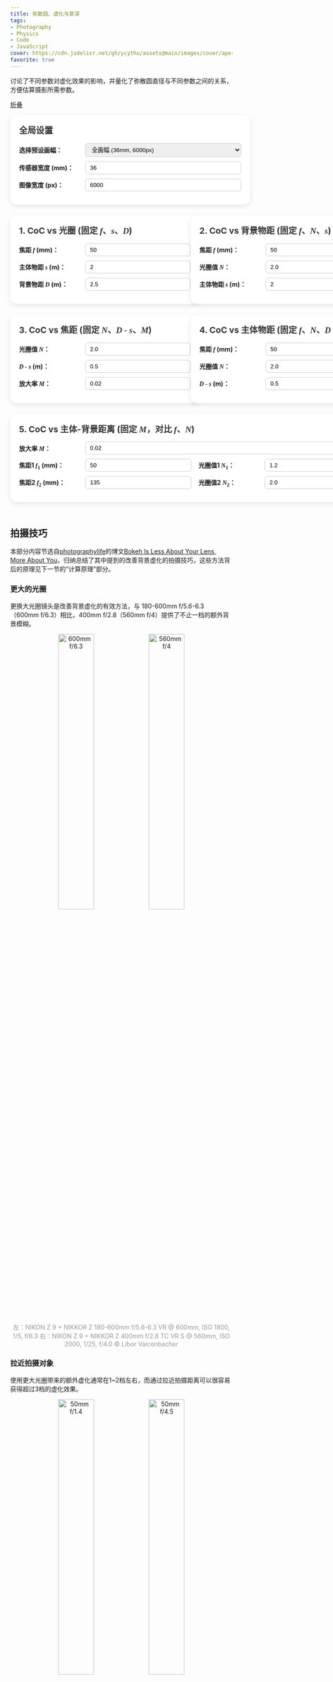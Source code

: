 ```yaml
---
title: 弥散圆、虚化与景深
tags: 
- Photography
- Physics
- Code
- JavaScript
cover: https://cdn.jsdelivr.net/gh/ycythu/assets@main/images/cover/aperture.jpg
favorite: true
---
```

讨论了不同参数对虚化效果的影响，并量化了弥散圆直径与不同参数之间的关系，方便估算摄影所需参数。
<!--more-->
<a class="button button--primary button--rounded" href="javascript:void(0);" onclick="fold()" id="fold">折叠</a>
<script src="https://cdn.plot.ly/plotly-latest.min.js"></script>
<style>
	/*body {
		font-family: Arial, sans-serif;
		background: #f0f2f5;
		margin: 0;
		padding: 20px;
	}*/
	
	.container {
		max-width: 1200px;
		margin: auto;
		/*padding-left: 10px;
		padding-right: 10px;*/
	}
	
	.myCard {
		background-color: #ffffff;
		border-radius: 16px;
		box-shadow: 0 4px 12px rgba(0, 0, 0, 0.1);
		padding: 20px;
		margin-bottom: 24px;
		width: 100%;
	}
	
	.myCard h2 {
		margin-top: 0;
		font-size: 1.2rem;
		color: #333;
	}
	
	.myCard h3 {
		font-size: 1rem;
		margin-top: 0.5em;
	}
	
	.form-group {
		margin-bottom: 10px;
		display: flex;
		align-items: center;
	}
	
	.form-group label {
		width: 150px;
		font-weight: bold;
	}
	
	.form-group input,
	.form-group select {
		flex: 1;
		padding: 6px 10px;
		border: 1px solid #ccc;
		border-radius: 6px;
	}

	.form-group label:nth-of-type(2) {
		margin-left: 1rem;
	}

	/*button {
		margin-top: 10px;
		padding: 8px 16px;
		font-size: 1rem;
		background-color: #007bff;
		color: white;
		border: none;
		border-radius: 6px;
		cursor: pointer;
		width: auto;
	}
	
	button:hover {
		background-color: #0056b3;
	}*/
	
	.plot-container {
		margin: 10px auto 0;
		width: 90%;
		/*height: 300px;*/
	}
	
	.myCard-grid {
		display: grid;
		grid-template-columns: 1fr 1fr;
		column-gap: 20px;
	}

	.myCard-grid .full-span {
		grid-column: span 2;
	}

	var {
		font-family: Times New Roman;
		font-style: italic;
	}
	sub {
		font-style: normal;
	}
	
	/* ====== 以下为移动端适配部分 ====== */
	@media (max-width: 768px) {
		/*body {
			padding: 10px;
		}
		.container {
			padding-left: 0;
			padding-right: 0;
		}*/
		.myCard {
			width: unset;
		}
		.myCard-grid {
			grid-template-columns: 1fr; /* 改成单列 */
			column-gap: 0;
		}
		.myCard-grid .full-span {
			grid-column: span 1;
		}
		.form-group {
			width: 80%;
			flex-direction: column;
			align-items: stretch;
		}
		.form-group label {
			width: 100%;
			margin-bottom: 6px;
		}
		.form-group input,
		.form-group select {
			width: 100%;
			flex: none;
		}
		.form-group label:nth-of-type(2) {
			margin-left: 0;
		}
		/*button {
			width: 100%;
			font-size: 1.1rem;
			padding: 12px;
		}*/
		.plot-container {
			width: 100%;
			/*height: 250px;	高度适当缩小 */
		}
		.myCard h2 {
			font-size: 1.1rem;
		}
		.myCard h3 {
			font-size: 0.9rem;
		}
	}
</style>

<div class="container" id="container">
	<div class="myCard">
		<h2>全局设置</h2>
		<div class="form-group">
			<label>选择预设画幅：</label>
			<select id="preset" onchange="applyPreset()">
				<option value="full" selected>全画幅 (36mm, 6000px)</option>
				<option value="aps-c">APS-C (23.6mm, 4000px)</option>
				<option value="m43">M4/3 (17.3mm, 4608px)</option>
				<option value="custom" disabled>自定义</option>
			</select>
		</div>
		<div class="form-group">
			<label>传感器宽度 (mm)：</label>
			<input type="number" id="sensorWidth" value="36" onchange="updateSet()">
		</div>
		<div class="form-group">
			<label>图像宽度 (px)：</label>
			<input type="number" id="pixelWidth" value="6000" onchange="updateSet()">
		</div>
	</div>
	<div class="myCard-grid">
		<div class="myCard">
			<h2>1. CoC vs 光圈 (固定 <var>f</var>、<var>s</var>、<var>D</var>)</h2>
			<div class="form-group">
				<label>焦距 <var>f</var> (mm)：</label>
				<input type="number" id="f1" value="50" min="0" onchange="plotCard1()">
			</div>
			<div class="form-group">
				<label>主体物距 <var>s</var> (m)：</label>
				<input type="number" id="s1" value="2" min="0" onchange="plotCard1()">
			</div>
			<div class="form-group">
				<label>背景物距 <var>D</var> (m)：</label>
				<input type="number" id="D1" value="2.5" min="0" onchange="plotCard1()">
			</div>
			<!--<button onclick="plotCard1()">绘图</button>-->
			<div id="plot1" class="plot-container"></div>
		</div>
		<div class="myCard">
			<h2>2. CoC vs 背景物距 (固定 <var>f</var>、<var>N</var>、<var>s</var>)</h2>
			<div class="form-group">
				<label>焦距 <var>f</var> (mm)：</label>
				<input type="number" id="f2" value="50" min="0" onchange="plotCard2()">
			</div>
			<div class="form-group">
				<label>光圈值 <var>N</var>：</label>
				<input type="number" id="N2" value="2.0" min="0" onchange="plotCard2()">
			</div>
			<div class="form-group">
				<label>主体物距 <var>s</var> (m)：</label>
				<input type="number" id="s2" value="2" min="0" onchange="plotCard2()">
			</div>
			<!--<button onclick="plotCard2()">绘图</button>-->
			<div id="plot2" class="plot-container"></div>
		</div>
		<div class="myCard">
			<h2>3. CoC vs 焦距 (固定 <var>N</var>、<var>D - s</var>、<var>M</var>)</h2>
			<div class="form-group">
				<label>光圈值 <var>N</var>：</label>
				<input type="number" id="N3" value="2.0" min="0" onchange="plotCard3()">
			</div>
			<div class="form-group">
				<label> <var>D - s</var> (m)：</label>
				<input type="number" id="delta3" value="0.5" onchange="plotCard3()">
			</div>
			<div class="form-group">
				<label>放大率 <var>M</var>：</label>
				<input type="number" id="M3" value="0.02" min="0" step="0.001" onchange="plotCard3()">
			</div>
			<!--<button onclick="plotCard3()">绘图</button>-->
			<div id="plot3" class="plot-container"></div>
		</div>
		<div class="myCard">
			<h2>4. CoC vs 主体物距 (固定 <var>f</var>、<var>N</var>、<var>D - s</var>)</h2>
			<div class="form-group">
				<label>焦距 <var>f</var> (mm)：</label>
				<input type="number" id="f4" value="50" min="0" onchange="plotCard4()">
			</div>
			<div class="form-group">
				<label>光圈值 <var>N</var>：</label>
				<input type="number" id="N4" value="2.0" min="0" onchange="plotCard4()">
			</div>
			<div class="form-group">
				<label><var>D - s</var> (m)：</label>
				<input type="number" id="delta4" value="0.5" onchange="plotCard4()">
			</div>
			<!--<button onclick="plotCard4()">绘图</button>-->
			<div id="plot4" class="plot-container"></div>
		</div>
		<div class="myCard" style="display: none;">
			<h2>5. 焦距 vs 光圈 (固定 <var style="font-style: normal;">CoC</var>、<var>D - s</var>、<var>M</var>)</h2>
			<div class="form-group">
				<label> <var>D - s</var> (m)：</label>
				<input type="number" id="delta5" value="0.5" onchange="plotCard5()">
			</div>
			<div class="form-group">
				<label>放大率 <var>M</var>：</label>
				<input type="number" id="M5" value="0.02" min="0" step="0.001" onchange="plotCard5()">
			</div>
			<div class="form-group">
				<label>参考焦距 <var>f</var> (mm)：</label>
				<input type="number" id="f5" value="50" min="0" step="1" onchange="plotCard5()">
			</div>
			<div class="form-group">
				<label>参考光圈值 <var>N</var>：</label>
				<input type="number" id="N5" value="2.0" min="0" onchange="plotCard5()">
			</div>
			<!--<button onclick="plotCard5()">绘图</button>-->
			<div id="plot5" class="plot-container"></div>
		</div>
		<div class="myCard" style="display: none;">
			<h2>6. 焦距 vs 光圈 (固定 <var style="font-style: normal;">CoC</var>、<var>s</var>、<var>D</var>)</h2>
			<div class="form-group">
				<label>主体物距 <var>s</var> (m)：</label>
				<input type="number" id="s6" value="2.0" min="0" onchange="plotCard6()">
			</div>
			<div class="form-group">
				<label>背景物距 <var>D</var> (m)：</label>
				<input type="number" id="D6" value="" min="0" onchange="plotCard6()" disabled>
			</div>
			<div class="form-group">
				<label>参考焦距 <var>f</var> (mm)：</label>
				<input type="number" id="f6" value="50" min="0" onchange="plotCard6()">
			</div>
			<div class="form-group">
				<label>参考光圈值 <var>N</var>：</label>
				<input type="number" id="N6" value="2.0" min="0" onchange="plotCard6()">
			</div>
			<!--<button onclick="plotCard6()">绘图</button>-->
			<div id="plot6" class="plot-container"></div>
		</div>
		<div class="myCard full-span">
			<h2>5. CoC vs 主体-背景距离 (固定 <var>M</var>，对比 <var>f</var>、<var>N</var>)</h2>
			<div class="form-group">
				<label>放大率 <var>M</var>：</label>
				<input type="number" id="M7" value="0.02" min="0" step="0.001" onchange="plotCard7()">
			</div>
			<div class="form-group">
				<label>焦距1 <var>f<sub>1</sub></var> (mm)：</label>
				<input type="number" id="f71" value="50" min="0" onchange="plotCard7()">
				<label>光圈值1 <var>N<sub>1</sub></var>：</label>
				<input type="number" id="N71" value="1.2" min="0" onchange="plotCard7()">
			</div>
			<div class="form-group">
				<label>焦距2 <var>f<sub>2</sub></var> (mm)：</label>
				<input type="number" id="f72" value="135" min="0" onchange="plotCard7()">
				<label>光圈值2 <var>N<sub>2</sub></var>：</label>
				<input type="number" id="N72" value="2.0" min="0" onchange="plotCard7()">
			</div>
			<!--<button onclick="plotCard7()">绘图</button>-->
			<div id="plot7" class="plot-container"></div>
		</div>
	</div>
</div>

## 拍摄技巧

本部分内容节选自[photographylife](https://photographylife.com/)的博文[Bokeh Is Less About Your Lens, More About You](https://photographylife.com/bokeh-is-less-about-your-lens)，归纳总结了其中提到的改善背景虚化的拍摄技巧，这些方法背后的原理见下一节的“计算原理”部分。

### 更大的光圈

更换大光圈镜头是改善背景虚化的有效方法，与 180-600mm f/5.6-6.3（600mm f/6.3）相比，400mm f/2.8（560mm f/4）提供了不止一档的额外背景模糊。

<div align="center">
	<img width="40%" src="https://cdn.jsdelivr.net/gh/ycythu/assets@main/images/CoC/663.jpg" alt="600mm f/6.3">
	<img width="40%" src="https://cdn.jsdelivr.net/gh/ycythu/assets@main/images/CoC/428.jpg" alt="560mm f/4">
</div>
<div align=center><font color="#999999">左：NIKON Z 9 + NIKKOR Z 180-600mm f/5.6-6.3 VR @ 600mm, ISO 1800, 1/5, f/6.3 右：NIKON Z 9 + NIKKOR Z 400mm f/2.8 TC VR S @ 560mm, ISO 2000, 1/25, f/4.0 © Libor Vaicenbacher</font></div>

### 拉近拍摄对象

使用更大光圈带来的额外虚化通常在1~2档左右，而通过拉近拍摄距离可以很容易获得超过3档的虚化效果。

<div align="center">
	<img width="40%" src="https://cdn.jsdelivr.net/gh/ycythu/assets@main/images/CoC/5014.jpg" alt="50mm f/1.4">
	<img width="40%" src="https://cdn.jsdelivr.net/gh/ycythu/assets@main/images/CoC/5045.jpg" alt="50mm f/4.5">
</div>
<div align=center><font color="#999999">左：NIKON Z 8 + NIKKOR Z 50mm f/1.4 @ 50mm, ISO 64, 1/320, f/1.4 右：NIKON Z 8 + NIKKOR Z 50mm f/1.4 @ 50mm, ISO 64, 1/50, f/4.5 © Jason Polak</font></div>

### 寻找更好的背景

主体与背景之间的距离是影响虚化的一个重要因素，更远、更简洁、颜色更均匀的背景都有助于改善背景虚化。

<div align="center">
	<img width="40%" src="https://cdn.jsdelivr.net/gh/ycythu/assets@main/images/CoC/bg-n-1.jpg" alt="500mm f/5.6 near1">
	<img width="40%" src="https://cdn.jsdelivr.net/gh/ycythu/assets@main/images/CoC/bg-f-1.jpg" alt="500mm f/5.6 far1">
</div>
<div align=center><font color="#999999">左：NIKON D500 @ 500mm, ISO 2200, 1/320, f/5.6 右：NIKON D500 @ 500mm, ISO 1600, 1/500, f/5.6 © Jason Polak</font></div>

<div align="center" style="margin-top: 1rem;">
	<img width="40%" src="https://cdn.jsdelivr.net/gh/ycythu/assets@main/images/CoC/bg-n-2.jpg" alt="500mm f/5.6 near2">
	<img width="40%" src="https://cdn.jsdelivr.net/gh/ycythu/assets@main/images/CoC/bg-f-2.jpg" alt="500mm f/6.3 far2">
</div>
<div align=center><font color="#999999">左：NIKON D500 @ 500mm, ISO 900, 1/250, f/5.6 右：NIKON D500 @ 500mm, ISO 3200, 1/320, f/6.3 © Jason Polak</font></div>

### 调整拍摄角度

如果既无法靠近拍摄对象，又无法切换到其他背景，此时还可以通过改变拍摄角度（通常是贴着地面拍摄）来显著改善虚化效果。更低的拍摄角度有助于增大背景和前景之间的距离，从而提高虚化。

<div align="center">
	<img width="40%" src="https://cdn.jsdelivr.net/gh/ycythu/assets@main/images/CoC/high.jpg" alt="500mm f/5.6 near2">
	<img width="40%" src="https://cdn.jsdelivr.net/gh/ycythu/assets@main/images/CoC/low.jpg" alt="500mm f/5.6 far2">
</div>
<div align=center><font color="#999999">左：NIKON D500 @ 500mm, ISO 1800, 1/640, f/5.6 右：NIKON D500 @ 500mm, ISO 500, 1/1250, f/5.6 © Jason Polak</font></div>

## 计算原理

<div align="center"><img width="75%" src="https://cdn.jsdelivr.net/gh/ycythu/assets@main/images/CoC/CoC.svg" alt="成像示意图"></div>

假设主体位于距离光心 $s$ 处，并恰好成像于传感器上，像距为 $v$。背景中某点成像于传感器之前（成像于传感器之后同理），物距为 $D$，像距为 $v'$，因此在传感器上形成了弥散圆（Circle of Confusion）。根据成像公式：

$$\frac{1}{s}+\frac{1}{v}=\frac{1}{f}\qquad\frac{1}{D}+\frac{1}{v'}=\frac{1}{f}\tag{1}\label{f}$$

其中 $f$ 为镜头焦距。根据相似三角形的性质，弥散圆直径 $\delta$ 满足：

$$\frac{\delta}{f/N}=\frac{\vert v-v'\vert}{v'}\tag{2}\label{v}$$

将式 $\eqref{f}$ 与式 $\eqref{v}$ 联立，得：

$$\delta=\frac{f^2}{N}\frac{\vert D-s\vert}{D(s-f)}\tag{3}\label{eq}$$

### CoC vs 光圈 (固定 $f、s、D$)

此时弥散圆直径反比于光圈值，$\delta\propto N^{-1}$，每增大一档光圈，$\delta$ 扩大为原来的 $\sqrt2$ 倍。

### CoC vs 背景物距 (固定 $f、N、s$)

此时弥散圆直径 $\displaystyle\delta\propto\vert1-\frac{s}{D}\vert$。 由于分辨能力有限，因此当 $\delta<\delta_0$ 时都可以认为像是清晰的（$\delta_0$ 被称为容许弥散圆），此时可以反解出使得成像清晰的 $D$ 的范围 $D\in(D_1, D_2)$：

$$1-\frac{\delta_0N(s-f)}{f^2}<\frac{s}{D}<1+\frac{\delta_0N(s-f)}{f^2}\tag{4}$$

若 $\displaystyle1-\frac{\delta_0N(s-f)}{f^2}>0$，则解得：

$$D_1=\frac{sf^2}{f^2+\delta_0N(s-f)}\qquad D_2=\frac{sf^2}{f^2-\delta_0N(s-f)}\tag{5}\label{js}$$

若 $\displaystyle1-\frac{\delta_0N(s-f)}{f^2}<0$，则 $\displaystyle1-\frac{\delta_0N(s-f)}{f^2}<\frac{s}{D}$ 对任意 $D$ 成立，因此 $D\in(D_1, +\infty)$ 都可以清晰成像，此时景深最大。满足该条件的临界 $\displaystyle s_0=f+\frac{f^2}{\delta_0N}$ 被称为超焦距，由于一般情况下 $f\gg\delta_0N$，因此 $\displaystyle s_0\approx\frac{f^2}{\delta_0N}$。另外，由数学关系知 $D_1, D_2$ 满足:

$$\frac{s}{D_1}+\frac{s}{D_2}=2\tag{6}$$

### CoC vs 焦距 (固定 $N、D - s、M$)

当固定放大率 $\displaystyle M=\frac{f}{s-f}$ 和背景与主体之间的距离 $\Delta=D-s$ 不变时，使用不同的焦距可以获得不同的虚化效果。将式 $\eqref{eq}$ 改写：

$$\delta=\frac{M^2\vert\Delta\vert}{N}\frac{f}{(M+1)f+M\Delta}\tag{7}\label{cocf}$$

式 $\eqref{cocf}$ 的单调性取决于 $\Delta$ 的符号，因此更长的焦距可以使后景获得更好的虚化效果，而更短的焦距则有利于前景的虚化。同样的结论也可从 $s-D_1$ 与 $D_2-s$ 的单调性得到。

### 焦距 vs 光圈 (固定 $\mathrm{CoC}、D - s、M$)

由于不同焦段的镜头往往也具有不同的光圈范围（例如F4几乎是600mm镜头的极限，而135mm则可以支持F1.8这样更大的光圈），因此固定光圈值来讨论焦距对虚化的影响并不够全面。如果固定 $M, \Delta$ 不变，需要多大的光圈才能在600mm下实现与135mm F1.8几乎相同的虚化效果。由式 $\eqref{cocf}$ 得：

$$N\left(M+1+\frac{M\Delta}{f}\right)=\frac{M^2\vert\Delta\vert}{\delta}=\mathrm{Const.}\tag{8}$$

因此当 $\displaystyle\Delta\gg\frac{M+1}{M}f$ 时，$N$ 近似与 $f$ 成正比，因此相同的放大率下，600mm F8.0即可在无穷远处实现与135 mm F1.8几乎相同的虚化效果。但是当主体与背景的分离度并不高时，则必须考虑 $N$ 与 $f$ 之间的非线性，因此600mm F8.0在全部范围内的虚化都不如135 mm F1.8，仅在无穷远处才达到几乎相同的水平。

同样地，可以发现大光圈镜头有助于在主体背景分离度较小时实现较好的虚化，而长焦镜头则在分离度较大时优势明显。更详细的对比可以参考[howmuchblur.dekoning.nl](http://howmuchblur.dekoning.nl/#compare-1x-50mm-f1.4-and-1x-85mm-f1.8-on-a-0.9m-wide-subject)的在线计算器。

### 焦距 vs 光圈 (固定 $\mathrm{CoC}、s、D$)

由式 $\eqref{js}$ 知，在固定的 $s$ 下，远近景深 $D_1, D_2$ 仅与 $f$ 和 $N$ 相关，只要具有相同的 $\displaystyle\frac{N(s-f)}{f^2}$ 则景深也相同，即在相同的 $D$ 下拥有相同的 $\mathrm{CoC}$。

### CoC vs 主体物距 (固定 $f、N、D - s$)

由式 $\eqref{eq}$，固定 $f, N$ 和 $\Delta$ 不变时，$\displaystyle\delta=\frac{f^2\vert\Delta\vert}{N}\frac{1}{(s+\Delta)(s-f)}$，$\delta$ 随 $s$ 单调递减，即在近距离处可以获得更大的弥散圆。

<script>
	var isFold = false;
	update();

	function update() {
		plotCard1();
		plotCard2();
		plotCard3();
		plotCard4();
		//plotCard5();
		//plotCard6();
		plotCard7();
	}

	function fold() {
		if (isFold) {
			document.getElementById("container").style.display='';
			isFold = false;
			document.getElementById("fold").innerHTML='折叠';
		}
		else {
			document.getElementById("container").style.display='none';
			isFold = true;
			document.getElementById("fold").innerHTML='取消折叠';
		}
	}

	function updateSet() {
		document.getElementById("preset").options[3].selected = true;
		update();
	}

	function applyPreset() {
		const preset = document.getElementById("preset").value;
		const widthInput = document.getElementById("sensorWidth");
		const pxInput = document.getElementById("pixelWidth");
		if (preset === "full") {
			widthInput.value = 36;
			pxInput.value = 6000;
		} else if (preset === "aps-c") {
			widthInput.value = 23.6;
			pxInput.value = 4000;
		} else if (preset === "m43") {
			widthInput.value = 17.3;
			pxInput.value = 4608;
		}
		update();
	}

	function computeCoC(f, N, s, D) {
		// f: 焦距 (mm)
		// N: 光圈值
		// s: 主体物距 (mm)
		// D: 背景物距 (mm)
		const A = f / N;
		const v = (f * s) / (s - f);
		const vPrime = (f * D) / (D - f);
		const c = A * Math.abs(1 - v / vPrime);
		return c;
	}

	function plotDualAxis(x, y_px, y_mm, id, xLabel, title, {
			logX = false,
			logY = false,
			xTickVals = null,
			xTickText = null,
			xTickprefix = null,
			xTickformat = null
	} = {}) {
		const trace_px = {
			x: x,
			y: y_px,
			yaxis: "y1",
			line: { color: "red" },
			mode: "lines",
			hovertemplate: '%{y:.0f}<extra></extra>' // <extra></extra>去掉默认trace名
		};
		const trace_mm = {
			x: x,
			y: y_mm,
			yaxis: "y2",
			line: { color: "blue" },
			mode: "lines",
			hovertemplate: '%{y:.3f}<extra></extra>' // <extra></extra>去掉默认trace名
		};

		const layout = {
			title: { text: title, font: { size: 14 }, xref: 'paper', x: 0 },
			xaxis: {
				title: xLabel,
				type: logX ? "log" : "linear",
				automargin: true,
				ticks: 'outside',
				showline: true,
				mirror: true,
				showspikes: true,
				spikemode: 'toaxis',
				tickprefix: xTickprefix || undefined,
				tickformat: xTickformat || undefined,
				tickvals: xTickVals || undefined,
				ticktext: xTickText || undefined
			},
			yaxis: {
				title: "CoC (px)",
				type: logY ? "log" : "linear",
				titlefont: { color: "red" },
				tickfont: { color: "red" },
				showline: true,
				mirror: true,
				showspikes: true,
				spikemode: 'toaxis'
			},
			yaxis2: {
				title: "CoC (mm)",
				titlefont: { color: "blue" },
				tickfont: { color: "blue" },
				overlaying: "y",
				side: "right",
				showline: true,
				showspikes: true,
				spikemode: 'toaxis'
			},
			margin: { l: 50, r: 50, t: 30, b: 40 },
			showlegend: false,
			height: 300
		};

		const config = {
			modeBarButtonsToRemove: ['zoom2d', 'pan2d', 'select2d', 'lasso2d', 'zoomIn2d', 'zoomOut2d', 'autoScale2d','toggleSpikelines','hoverClosestCartesian','hoverCompareCartesian'],
        	displaylogo: false,
			responsive: true
		}

		Plotly.newPlot(id, [trace_px, trace_mm], layout, config);
	}

	function plotAxis(x, y, id, xLabel, title, {
			logX = false,
			logY = false,
			xTickVals = null,
			xTickText = null,
			yTiTle = null,
			yTickprefix = null,
			yTickformat = null
	} = {}) {
		const trace = {
			x: x,
			y: y,
			yaxis: "y1",
			line: { color: "red" },
			mode: "lines",
			hovertemplate: 'f/%{y:.1f}<extra></extra>' // <extra></extra>去掉默认trace名
		};

		const layout = {
			title: { text: title, font: { size: 14 }, xref: 'paper', x: 0 },
			xaxis: {
				title: xLabel,
				type: logX ? "log" : "linear",
				automargin: true,
				ticks: 'outside',
				showline: true,
				mirror: true,
				showspikes: true,
				spikemode: 'toaxis',
				tickvals: xTickVals || undefined,
				ticktext: xTickText || undefined
			},
			yaxis: {
				title: yTiTle || "光圈",
				type: logY ? "log" : "linear",
				titlefont: { color: "red" },
				tickfont: { color: "red" },
				showline: true,
				mirror: true,
				showspikes: true,
				spikemode: 'toaxis',
				tickprefix: yTickprefix || undefined,
				tickformat: yTickformat || undefined
			},
			margin: { l: 50, r: 50, t: 30, b: 40 },
			showlegend: false,
			height: 300
		};

		const config = {
			modeBarButtonsToRemove: ['zoom2d', 'pan2d', 'select2d', 'lasso2d', 'zoomIn2d', 'zoomOut2d', 'autoScale2d','toggleSpikelines','hoverClosestCartesian','hoverCompareCartesian'],
			displaylogo: false,
			responsive: true
		}

		Plotly.newPlot(id, [trace], layout, config);
	}

	function plotAxisDualLine(x, y1, y2, id, xLabel, title, {
			logX = false,
			logY = false,
			xTickVals = null,
			xTickText = null,
			yTiTle = null,
			name1 = null,
			name2 = null
	} = {}) {
		const trace1 = {
			x: x,
			y: y1,
			name: name1 || undefined,
			yaxis: "y1",
			line: { color: "red" },
			mode: "lines",
			hovertemplate: '%{y:.0f}<extra></extra>' // <extra></extra>去掉默认trace名
		};

		const trace2 = {
			x: x,
			y: y2,
			name: name2 || undefined,
			yaxis: "y1",
			line: { color: "blue" },
			mode: "lines",
			hovertemplate: '%{y:.0f}<extra></extra>' // <extra></extra>去掉默认trace名
		};

		const layout = {
			title: { text: title, font: { size: 14 }, xref: 'paper', x: 0 },
			xaxis: {
				title: xLabel,
				type: logX ? "log" : "linear",
				automargin: true,
				ticks: 'outside',
				showline: true,
				mirror: true,
				showspikes: true,
				spikemode: 'toaxis',
				tickvals: xTickVals || undefined,
				ticktext: xTickText || undefined
			},
			yaxis: {
				title: yTiTle || undefined,
				type: logY ? "log" : "linear",
				titlefont: { color: "black" },
				tickfont: { color: "black" },
				showline: true,
				mirror: true,
				showspikes: true,
				spikemode: 'toaxis',
			},
			legend: { x: 0, y: 1 },
			margin: { l: 50, r: 50, t: 30, b: 40 },
			showlegend: true,
			height: 300
		};

		const config = {
			modeBarButtonsToRemove: ['zoom2d', 'pan2d', 'select2d', 'lasso2d', 'zoomIn2d', 'zoomOut2d', 'autoScale2d','toggleSpikelines','hoverClosestCartesian','hoverCompareCartesian'],
			displaylogo: false,
			responsive: true
		}

		Plotly.newPlot(id, [trace1, trace2], layout, config);
	}

	function toPx(c_mm) {
		const sensorW = parseFloat(document.getElementById("sensorWidth").value);
		const pxW = parseFloat(document.getElementById("pixelWidth").value);
		return c_mm * pxW / sensorW;
	}

	function plotCard1() {
		const f = parseFloat(document.getElementById("f1").value);
		const s = parseFloat(document.getElementById("s1").value) * 1000;
		const D = parseFloat(document.getElementById("D1").value) * 1000;
		if (f <= 0 || s <= 0 || D <= 0 || s <= f || D <= f) {
			alert('Illegal!');
			return;
		}
		const N_list = [], c_list = [], cpx_list = [];
		for (let N = 0.95; N <= 18; N += 0.05) {
			const c = computeCoC(f, N, s, D);
			N_list.push(N);
			c_list.push(c);
			cpx_list.push(toPx(c));
		}
		plotDualAxis(N_list, cpx_list, c_list, "plot1", "光圈", "CoC vs 光圈", {
			logX: true,
			logY: true,
			xTickVals: [0.95, 1.4, 2, 2.8, 4, 5.6, 8, 11, 16],
			xTickText: ["f/0.95", "f/1.4", "f/2", "f/2.8", "f/4", "f/5.6", "f/8", "f/11", "f/16"],
			xTickprefix: 'f/',
			xTickformat: '.1f'
		});
	}

	function plotCard2() {
		const f = parseFloat(document.getElementById("f2").value);
		const N = parseFloat(document.getElementById("N2").value);
		const s = parseFloat(document.getElementById("s2").value) * 1000;
		if (f <= 0 || N <= 0 || s <= 0 || s <= f) {
			alert('Illegal!');
			return;
		}
		const D_list = [], c_list = [], cpx_list = [];
		for (let D = 0.5 * s; D < 0.75 * s; D += 0.01 * s) {
			if (D <= f) continue;
			const c = computeCoC(f, N, s, D);
			D_list.push(D / 1000);
			c_list.push(c);
			cpx_list.push(toPx(c));
		}
		for (let D = 0.75 * s; D < 1.3 * s; D += 0.005 * s) {
			if (D <= f) continue;
			const c = computeCoC(f, N, s, D);
			D_list.push(D / 1000);
			c_list.push(c);
			cpx_list.push(toPx(c));
		}
		for (let D = 1.3 * s; D <= 2 * s; D += 0.02 * s) {
			if (D <= f) continue;
			const c = computeCoC(f, N, s, D);
			D_list.push(D / 1000);
			c_list.push(c);
			cpx_list.push(toPx(c));
		}
		plotDualAxis(D_list, cpx_list, c_list, "plot2", "背景物距 (m)", "CoC vs D", {logY: true});
	}

	function plotCard3() {
		const N = parseFloat(document.getElementById("N3").value);
		const delta = parseFloat(document.getElementById("delta3").value) * 1000;
		const M = parseFloat(document.getElementById("M3").value);
		if (N <= 0 || M <= 0) {
			alert('Illegal!');
			return;
		}
		const k = (1 + M) / M;
		const f_list = [], c_list = [], cpx_list = [];
		for (let f = 16; f <= 800; f += 2) {
			const s = k * f;
			const D = s + delta;
			if (D <= f || D <= 0) continue;
			const c = computeCoC(f, N, s, D);
			f_list.push(f);
			c_list.push(c);
			cpx_list.push(toPx(c));
		}
		plotDualAxis(f_list, cpx_list, c_list, "plot3", "焦距 f (mm)", "CoC vs 焦距", {
			logX: true,
			logY: true,
			xTickVals: [16, 24, 35, 50, 70, 85, 105, 150, 200, 300, 400, 600, 800],
			xTickText: ["16", "24", "35", "50", "70", "85", "105", "150", "200", "300", "400", "600", "800"]
		});
	}

	function plotCard4() {
		const f = parseFloat(document.getElementById("f4").value);
		const N = parseFloat(document.getElementById("N4").value);
		const delta = parseFloat(document.getElementById("delta4").value) * 1000;
		if (f <= 0 || N <= 0) {
			alert('Illegal!');
			return;
		}
		const s_list = [], c_list = [], cpx_list = [];
		for (let s = f; s <= Math.max(400000, 4 * f); s += 50) {
			const D = s + delta;
			if (D <= f || D <= 0) continue;
			const c = computeCoC(f, N, s, D);
			s_list.push(s / 1000);
			c_list.push(c);
			cpx_list.push(toPx(c));
		}
		plotDualAxis(s_list, cpx_list, c_list, "plot4", "主体物距 s (m)", "CoC vs s", {
			logX: true,
			logY: true
		});
	}

	function plotCard5() {
		const f = parseFloat(document.getElementById("f5").value);
		const N = parseFloat(document.getElementById("N5").value);
		const M = parseFloat(document.getElementById("M5").value);
		const delta = parseFloat(document.getElementById("delta5").value) * 1000;
		if (f <= 0 || N <= 0 || M <= 0) {
			alert('Illegal!');
			return;
		}
		const k = (1 + M) / M;
		const bokeh = N * (k + delta / f);
		const f_list = [], N_list = [];
		for (let f = 16; f <= 800; f += 2) {
			f_list.push(f);
			const eqN = bokeh / (k + delta / f);
			N_list.push(eqN);
		}
		plotAxis(f_list, N_list, "plot5", "焦距 f (mm)", "焦距 vs 光圈", {
			logX: true,
			logY: true,
			xTickVals: [16, 24, 35, 50, 70, 85, 105, 150, 200, 300, 400, 600, 800],
			xTickText: ["16", "24", "35", "50", "70", "85", "105", "150", "200", "300", "400", "600", "800"],
			yTickprefix: 'f/',
			yTickformat: '.1f'
		});
	}

	function plotCard6() {
		const f = parseFloat(document.getElementById("f6").value);
		const N = parseFloat(document.getElementById("N6").value);
		const s = parseFloat(document.getElementById("s6").value) * 1000;
		if (f <= 0 || N <= 0 || s <= 0 || s <= f) {
			alert('Illegal!');
			return;
		}
		const bokeh = f ** 2 / (N * (s - f));
		const f_list = [], N_list = [];
		for (let f = 16; f <= 800; f += 2) {
			if (s <= f) continue;
			f_list.push(f);
			const eqN = f ** 2 / (bokeh * (s - f));
			N_list.push(eqN);
		}
		plotAxis(f_list, N_list, "plot6", "焦距 f (mm)", "焦距 vs 光圈", {
			logX: true,
			logY: true,
			xTickVals: [16, 24, 35, 50, 70, 85, 105, 150, 200, 300, 400, 600, 800],
			xTickText: ["16", "24", "35", "50", "70", "85", "105", "150", "200", "300", "400", "600", "800"],
			yTickprefix: 'f/',
			yTickformat: '.1f'
		});
	}
	function plotCard7() {
		const f1 = parseFloat(document.getElementById("f71").value);
		const N1 = parseFloat(document.getElementById("N71").value);
		const f2 = parseFloat(document.getElementById("f72").value);
		const N2 = parseFloat(document.getElementById("N72").value);
		const M = parseFloat(document.getElementById("M7").value);
		if (f1 <= 0 || N1 <= 0 || f2 <= 0 || N2 <= 0 || M <= 0) {
			alert('Illegal!');
			return;
		}
		const k = (1 + M) / M;
		const s1 = k * f1;
		const s2 = k * f2;
		const d_list = [], cpx1_list = [], cpx2_list = [];
		for (let delta = 1; delta <= 6; delta += 0.02) {
			const d = 10**delta;
			d_list.push(d/1000);
			const D1 = s1 + d;
			const c1 = computeCoC(f1, N1, s1, D1);
			const D2 = s2 + d;
			const c2 = computeCoC(f2, N2, s2, D2);
			//c_list.push(c);
			cpx1_list.push(toPx(c1));
			cpx2_list.push(toPx(c2));
		}
		plotAxisDualLine(d_list, cpx1_list, cpx2_list, "plot7", "主体-背景距离 D-s (m)", "CoC vs D-s", {
			logX: true,
			yTiTle: "CoC (px)",
			name1: `${f1.toFixed(0)}mm @ F/${N1.toFixed(1)}`,
			name2: `${f2.toFixed(0)}mm @ F/${N2.toFixed(1)}`
		});
	}
</script>
